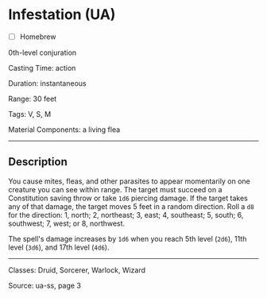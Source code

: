 # Infestation (UA)

- [ ] Homebrew

0th-level conjuration

Casting Time: action

Duration: instantaneous

Range: 30 feet

Tags: V, S, M

Material Components: a living flea

---

## Description
You cause mites, fleas, and other parasites to appear momentarily on one creature you can see within range. The target must succeed on a Constitution saving throw or take `1d6` piercing damage. If the target takes any of that damage, the target moves 5 feet in a random direction. Roll a `d8` for the direction: 1, north; 2, northeast; 3, east; 4, southeast; 5, south; 6, southwest; 7, west; or 8, northwest.

The spell's damage increases by `1d6` when you reach 5th level (`2d6`), 11th level (`3d6`), and 17th level (`4d6`).

---

Classes: Druid, Sorcerer, Warlock, Wizard

Source: ua-ss, page 3
